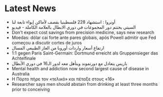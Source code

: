 # Latest News
-  أونروا : استشهاد 228 فلسطينيا بقصف لأماكن إيواء تابعة لنا
-  السيتي يختتم دور المجموعات في دوري الابطال بالعلامة الكاملة - فيديو
-  Don't expect cost savings from precision medicine, says new research
-  Moedas: dólar cai forte ante pares globais, após Powell admitir que Fed começou a discutir cortes de juros
-  ارتفاع أسعار واردات أوروبا من الغاز الطبيعي المسال
-  1:1 gegen Paris Saint-Germain: Dortmund erreicht als Gruppensieger das Achtelfinale
-  باريس يتعادل مع دورتموند ويتأهل معه لدور الـ16 في دوري الأبطال
-  Mental health and addiction now second largest cause of disease in Australia
-  Η Πόρτο πήρε τον «τελικό» και πέταξε στους «16»
-  Researcher says men should abstain from drinking at least three months prior to conceiving
